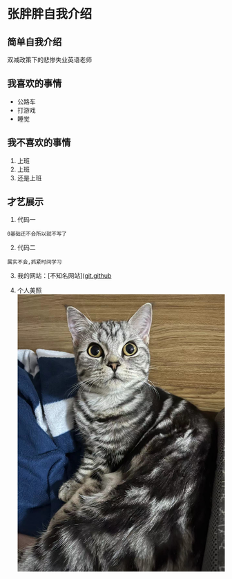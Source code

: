 # 张胖胖自我介绍

## 简单自我介绍
双减政策下的悲惨失业英语老师

## 我喜欢的事情
* 公路车
* 打游戏
* 睡觉

## 我不喜欢的事情
1. 上班
2. 上班
3. 还是上班

## 才艺展示
1. 代码一

```javescript
0基础还不会所以就不写了
```

2. 代码二
```
属实不会,抓紧时间学习
```

3. 我的网站：[不知名网站]([git.github](https://github.com/547089192)

4. 个人美照
![我的儿子](1.jpg)
